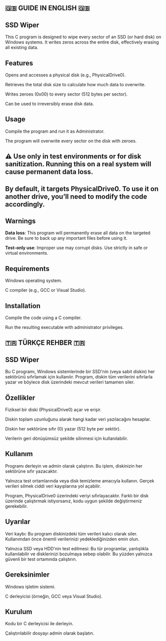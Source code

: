 ## 🇬🇧 GUIDE IN ENGLISH 🇬🇧

## SSD Wiper
This C program is designed to wipe every sector of an SSD (or hard disk) on Windows systems. It writes zeros across the entire disk, effectively erasing all existing data.

## Features
Opens and accesses a physical disk (e.g., PhysicalDrive0).

Retrieves the total disk size to calculate how much data to overwrite.

Writes zeroes (0x00) to every sector (512 bytes per sector).

Can be used to irreversibly erase disk data.

## Usage
Compile the program and run it as Administrator.

The program will overwrite every sector on the disk with zeroes.

## ⚠️ Use only in test environments or for disk sanitization. Running this on a real system will cause permanent data loss.

## By default, it targets PhysicalDrive0. To use it on another drive, you’ll need to modify the code accordingly.

## Warnings
**Data loss**: This program will permanently erase all data on the targeted drive. Be sure to back up any important files before using it.

**Test-only use**: Improper use may corrupt disks. Use strictly in safe or virtual environments.

## Requirements
Windows operating system.

C compiler (e.g., GCC or Visual Studio).

## Installation
Compile the code using a C compiler.

Run the resulting executable with administrator privileges.







## 🇹🇷 TÜRKÇE REHBER 🇹🇷

## SSD Wiper
Bu C programı, Windows sistemlerinde bir SSD'nin (veya sabit diskin) her sektörünü sıfırlamak için kullanılır. Program, diskin tüm verilerini sıfırlarla yazar ve böylece disk üzerindeki mevcut verileri tamamen siler.

## Özellikler
Fiziksel bir diski (PhysicalDrive0) açar ve erişir.

Diskin toplam uzunluğunu alarak hangi kadar veri yazılacağını hesaplar.

Diskin her sektörüne sıfır (0) yazar (512 byte per sektör).

Verilerin geri dönüşümsüz şekilde silinmesi için kullanılabilir.

## Kullanım
Programı derleyin ve admin olarak çalıştırın. Bu işlem, diskinizin her sektörüne sıfır yazacaktır.

Yalnızca test ortamlarında veya disk temizleme amacıyla kullanın. Gerçek verileri silmek ciddi veri kayıplarına yol açabilir.

Program, PhysicalDrive0 üzerindeki veriyi sıfırlayacaktır. Farklı bir disk üzerinde çalıştırmak istiyorsanız, kodu uygun şekilde değiştirmeniz gerekebilir.

## Uyarılar
Veri kaybı: Bu program diskinizdeki tüm verileri kalıcı olarak siler. Kullanımdan önce önemli verilerinizi yedeklediğinizden emin olun.

Yalnızca SSD veya HDD'nin test edilmesi: Bu tür programlar, yanlışlıkla kullanılabilir ve disklerinizi bozulmaya sebep olabilir. Bu yüzden yalnızca güvenli bir test ortamında çalıştırın.

## Gereksinimler
Windows işletim sistemi.

C derleyicisi (örneğin, GCC veya Visual Studio).

## Kurulum
Kodu bir C derleyicisi ile derleyin.

Çalıştırılabilir dosyayı admin olarak başlatın.
